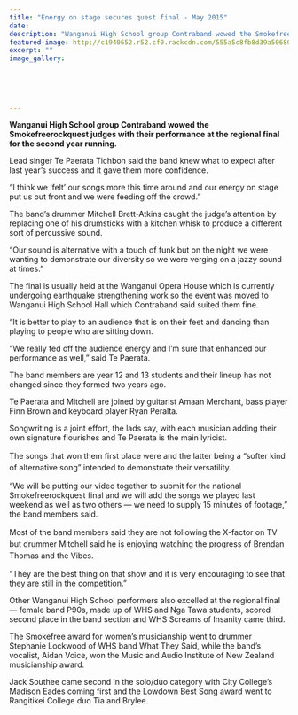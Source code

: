 ```yaml
---
title: "Energy on stage secures quest final - May 2015"
date: 
description: "Wanganui High School group Contraband wowed the Smokefreerockquest judges with their performance at the regional final for the second year running, Wanganui Chronicle article on 18/5/15..."
featured-image: http://c1940652.r52.cf0.rackcdn.com/555a5c8fb8d39a50680003f5/SmokefreeWHS-Contraband-18.5.15.jpg
excerpt: ""
image_gallery:
    
    
    
    
    
---
```


<div id="testArtCol_a" class="art-layout-a">
<p><strong>Wanganui High School group Contraband wowed the Smokefreerockquest judges with their performance at the regional final for the second year running.</strong></p>
<p>Lead singer Te Paerata Tichbon said the band knew what to expect after last year&rsquo;s success and it gave them more confidence.</p>
<p>&ldquo;I think we &lsquo;felt&rsquo; our songs more this time around and our energy on stage put us out front and we were feeding off the crowd.&rdquo;</p>
<p>The band&rsquo;s drummer Mitchell Brett-Atkins caught the judge&rsquo;s attention by replacing one of his drumsticks with a kitchen whisk to produce a different sort of percussive sound.</p>
<p>&ldquo;Our sound is alternative with a touch of funk but on the night we were wanting to demonstrate our diversity so we were verging on a jazzy sound at times.&rdquo;</p>
<p>The final is usually held at the Wanganui Opera House which is currently undergoing earthquake strengthening work so the event was moved to Wanganui High School Hall which Contraband said suited them fine.</p>
<p>&ldquo;It is better to play to an audience that is on their feet and dancing than playing to people who are sitting down.</p>
<p>&ldquo;We really fed off the audience energy and I&rsquo;m sure that enhanced our performance as well,&rdquo; said Te Paerata.</p>
<p>The band members are year 12 and 13 students and their lineup has not changed since they formed two years ago.</p>
<p>Te Paerata and Mitchell are joined by guitarist Amaan Merchant, bass player Finn Brown and keyboard player Ryan Peralta.</p>
<p>Songwriting is a joint effort, the lads say, with each musician adding their own signature flourishes and Te Paerata is the main lyricist.</p>
<p>The songs that won them first place were and&nbsp;<span style="line-height: 1.5;">the latter being a &ldquo;softer kind of alternative song&rdquo; intended to demonstrate their versatility.</span></p>
</div>
<div id="testArtCol_b" class="art-layout-b">
<p>&ldquo;We will be putting our video together to submit for the national Smokefreerockquest final and we will add the songs we played last weekend as well as two others &mdash; we need to supply 15 minutes of footage,&rdquo; the band members said.</p>
<p>Most of the band members said they are not following the X-factor&nbsp;<span style="line-height: 1.5;">on TV but drummer Mitchell said he is enjoying watching the progress of Brendan Thomas and the Vibes.</span></p>
<p>&ldquo;They are the best thing on that show and it is very encouraging to see that they are still in the competition.&rdquo;</p>
<p>Other Wanganui High School performers also excelled at the regional final &mdash; female band P90s, made up of WHS and Nga Tawa students, scored second place in the band section and WHS Screams of Insanity came third.</p>
<p>The Smokefree award for women&rsquo;s musicianship went to drummer Stephanie Lockwood of WHS band What They Said, while the band&rsquo;s vocalist, Aidan Voice, won the Music and Audio Institute of New Zealand musicianship award.</p>
<p>Jack Southee came second in the solo/duo category with City College&rsquo;s Madison Eades coming first and the Lowdown Best Song award went to Rangitikei College duo Tia and Brylee.</p>
</div>

